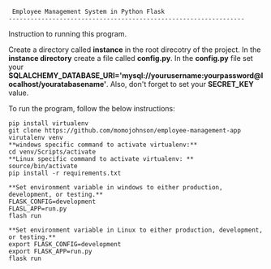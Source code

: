 
     Employee Management System in Python Flask
    ----------------------------------------------------------------- 
Instruction to running this program.

Create a directory called **instance** in the root direcotry of the project. In the **instance directory** create a file called **config.py**. In the **config.py** file set your **SQLALCHEMY_DATABASE_URI='mysql://yourusername:yourpassword@localhost/youratabasename'**. Also, don't forget to set your **SECRET_KEY** value.

To run the program, follow the below instructions:
```
pip install virtualenv
git clone https://github.com/momojohnson/employee-management-app
virutalenv venv
**windows specific command to activate virtualenv:**
cd venv/Scripts/activate 
**Linux specific command to activate virtualenv: **
source/bin/activate
pip install -r requirements.txt 

**Set environment variable in windows to either production, development, or testing.**
FLASK_CONFIG=development
FLASL_APP=run.py
flash run

**Set environment variable in Linux to either production, development, or testing.**
export FLASK_CONFIG=development
export FLASK_APP=run.py 
flask run 
```





